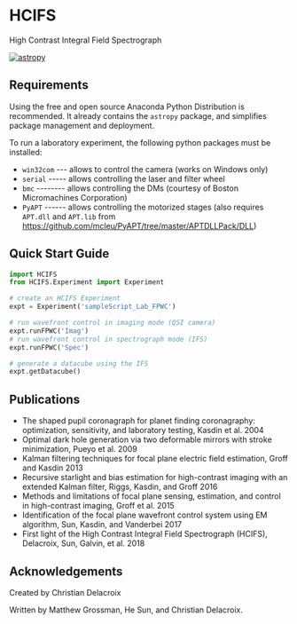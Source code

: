 # HCIFS 
High Contrast Integral Field Spectrograph 

[![astropy](http://img.shields.io/badge/powered%20by-AstroPy-orange.svg?style=flat)](http://www.astropy.org/)

Requirements
-------------------------------
Using the free and open source Anaconda Python Distribution is recommended. It already contains the ``astropy`` package, and simplifies package management and deployment.

To run a laboratory experiment, the following python packages must be installed:
* ``win32com`` --- allows to control the camera (works on Windows only)
* ``serial`` ----- allows controlling the laser and filter wheel
* ``bmc`` -------- allows controlling the DMs (courtesy of Boston Micromachines Corporation)
* ``PyAPT`` ------ allows controlling the motorized stages (also requires ``APT.dll`` and ``APT.lib`` from https://github.com/mcleu/PyAPT/tree/master/APTDLLPack/DLL)

Quick Start Guide
-------------------------------

```python
import HCIFS
from HCIFS.Experiment import Experiment

# create an HCIFS Experiment 
expt = Experiment('sampleScript_Lab_FPWC')

# run wavefront control in imaging mode (QSI camera)
expt.runFPWC('Imag')
# run wavefront control in spectrograph mode (IFS)
expt.runFPWC('Spec')

# generate a datacube using the IFS
expt.getDatacube()
```

Publications
-------------------------------
* The shaped pupil coronagraph for planet finding coronagraphy: optimization, sensitivity, and laboratory testing, Kasdin et al. 2004
* Optimal dark hole generation via two deformable mirrors with stroke minimization, Pueyo et al. 2009
* Kalman filtering techniques for focal plane electric field estimation, Groff and Kasdin 2013
* Recursive starlight and bias estimation for high-contrast imaging with an extended Kalman filter, Riggs, Kasdin, and Groff 2016
* Methods and limitations of focal plane sensing, estimation, and control in high-contrast imaging, Groff et al. 2015
* Identification of the focal plane wavefront control system using EM algorithm, Sun, Kasdin, and Vanderbei 2017
* First light of the High Contrast Integral Field Spectrograph (HCIFS), Delacroix, Sun, Galvin, et al. 2018

Acknowledgements
-------------------------------
Created by Christian Delacroix

Written by Matthew Grossman, He Sun, and Christian Delacroix.
